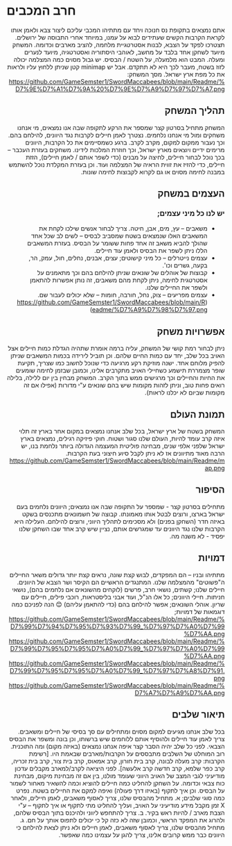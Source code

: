# חרב המכבים
<div dir = "rtl">

אתם נמצאים בתקופת נס חנוכה ויחד עם מתתיהו המכבי עליכם ליצור צבא ולאמן אותו לקראת הקרבות הקשים שעתידים לבוא על עמנו, במיוחד אחרי התבוסה של ירושלים. תצטרכו לפקד על הצבא, לבנות אסטרטגיית מלחמה, להציב מארבים וכדומה.
המשחק מיועד לשחקן אחד בלבד על מחשב, לאוהבי היסתוריה ואסטרטגיה, מיועד לנערים ומעלה.
המבט הוא מלמעלה, על השטח / הבסיס. יש גבול מסוים כמה המצלמה יכולה לזוז בשטח, מעבר לכך היא לא תתקדם. אבל יש minimap קטן שניתן ללחוץ עליו ולראות את כל מפת ארץ ישראל.
מסך המשחק:
https://github.com/GameSemster1/SwordMaccabees/blob/main/Readme/%D7%9E%D7%A1%D7%9A%20%D7%9E%D7%A9%D7%97%D7%A7.png

## תהליך המשחק 
המשחק מתחיל בסרטון קצר שמספר את הרקע לתקופה שבה אנו נמצאים, מי אנחנו משחקים ומול מי אנחנו נלחמים.
נצטרך לאמן חיילים לקרבות נגד היוונים, להילחם בהם. וכך נעבור ממקום למקום, מקרב לקרב.
ברגע כשמסיימים את כל הקרבות, היוונים מרימים ידיים ויוצאים מארץ ישראל, וכך חוזרת המלכות לידינו.
משחקים בעזרת העכבר – בכך נוכל לבחור חיילים, לחיצה על מבנים (כדי לשפר אותם / לאמן חיילים), הזזת חיילים, כדי להזיז את זווית הראיה של המצלמה ועוד. וכן בעזרת המקלדת נוכל להשתמש במבנה לחימה מסוים או גם לקרוא לקבוצות לחימה שונות.
## העצמים במשחק
### יש לנו כל מיני עצמים;
- משאבים – עץ, מים, אבן, חיטה. צריך לבחור אנשים שילכו לקחת את המשאבים האלו שנמצאים בשטח שמסביב לבסיס – לשים לב שכל אחד שהולך להביא משאב זה אחד פחות ששומר על הבסיס. בעזרת המשאבים הללו ניתן לשפר את הבסיס ולאמן עוד חיילים.
- עצמים נייטרלים – כל מיני קישוטים; עצים, אבנים, נחלים, חול, עמק, הר, בקעה, גשרים וכו'.
- קבוצות של אוהלים של שונאים שניתן להילחם בהם וכך מתאמנים על אסטרטגית לחימה, ניתן לקחת מהם משאבים, זה נותן אפשרות  להתאמן ולשפר את החיילים שלנו.
- עצמים מפריעים – צוק, נחל, חורבה, חומות – שלא יכולים לעבור שם.
(https://github.com/GameSemster1/SwordMaccabees/blob/main/Readme/%D7%A9%D7%98%D7%97.png)
## אפשרויות משחק
ניתן לבחור רמת קושי של המשחק, עליה ברמה אומרת שתהיה הגדלת כמות חיילים אצל האויב בכל שלב, יחד עם כמות החיים שלהם. וכן תוביל לירידה בכמות המשאבים שניתן להפיק מלוחם אחד.
ישנה מוזיקת רקע מרגיעה כדי שנוכל לחשוב כמו שצריך, תקיעת שופר מצמררת תישמע כשחיילי האויב מתקרבים אלינו, וכמובן שבזמן לחימה שומעים את החיות והחיילים וכך מרגישים ממש בתוך הקרב.
המשחק מבחין בין יום ללילה, בלילה רואים פחות טוב, וניתן לזהות מקומות שיש בהם שונאים ע"י מדורות (אפילו אם זה מקומות שביום לא יכלנו לראות).

## תמונת העולם
המשחק בשטח של ארץ ישראל, בכל שלב אנחנו נמצאים במקום אחר בארץ זה תלוי איזה קרב עומד להיות, העולם שלנו סגור ושטוח.
חוקי פיזיקה רגילים, נמצאים בארץ ישראל שלפני אלפי שנים, מבחינה פוליטית המעצמה הגדולה ביותר נלחמת בנו, יש הרבה מאוד מתיוונים אז לא ניתן לקבל סיוע חיצוני בעת הקרבות.
https://github.com/GameSemster1/SwordMaccabees/blob/main/Readme/map.png

## הסיפור
מתחילים בסרטון קצר - שמספר על התקופה שבה אנו נמצאים; היוונים נלחמים בעם ישראל בארצו, ורוצים לבטל אותו מאמונתו. קבוצה של חשמונאים מתכנסים בשקט באיזה חדר (השחקן בפנים) ולא מסכימים לתהליך היווני, ורוצים להילחם.
העלילה היא הקרבות שלנו נגד היוונים עד שמגרשים אותם, נציין שיש קרב אחד שבו השחקן שלנו יפסיד - לא משנה מה.
 
## דמויות
מתתיהו ובניו – הם המפקדים, לבוש קצת שונה, נראים קצת יותר גדולים משאר החיילים ה"פשוטים" מהמצלמה שלנו. המתנגדים הראשיים הם הקיסר ושר הצבא של היוונים.
חיילים שלנו; קשתים, נושאי חרב, פרשים (לוקחים מהשונאים אם נלחמים בהם), נושאי חניתות. חיילי היוונים; כל אלו הנ"ל, ועוד אבני בליסטראות, רוכבי פילים, חיילים עם שריון.
אוהלי השונאים; אפשר להילחם בהם (כדי להתאמן עליהם) 😊
הנה לפניכם כמה דוגמאות של דמויות;
https://github.com/GameSemster1/SwordMaccabees/blob/main/Readme/%D7%99%D7%94%D7%95%D7%93%D7%99_%D7%97%D7%A0%D7%99%D7%AA.png
https://github.com/GameSemster1/SwordMaccabees/blob/main/Readme/%D7%99%D7%95%D7%95%D7%A0%D7%99_%D7%97%D7%A0%D7%99%D7%AA.png
https://github.com/GameSemster1/SwordMaccabees/blob/main/Readme/%D7%99%D7%95%D7%95%D7%A0%D7%99_%D7%97%D7%A8%D7%91.png
https://github.com/GameSemster1/SwordMaccabees/blob/main/Readme/%D7%A7%D7%A9%D7%AA.png

## תיאור שלבים
בכל שלב אנחנו מגיעים למקום מסוים ומתחילים עם סך בסיסי של חיילים ומשאבים. צריך לאמן עוד חיילים ולהוסיף אותם ללוחמים שיש ברשותו, וכן בונה ומשפר את הבסיס הצבאי. לפני כל שלב יהיה הסבר קצר איפה אנחנו נמצאים (באיזה מקום) ומה התוכנית.
רוב המוחלט של השלבים מתבססים על הקרבות/מארבים שבאמת היו. [רשימת הקרבות: קרב מעלה לבונה, קרב בית חורון, קרב אמאוס, קרב בית צור, קרב בית זכריה, קרב כפר שלמא, קרב חדשה קרב אלעשה]. לפני היציאה לקרב/למארב מקבלים עדכון מודיעיני לגבי המצב של האויב היווני שעומד מולנו, בין אם זה מבחינת מיקום, מבחינת כוח צבאי וכדומה. על השחקן להחליט כמה חיילים להוציא וכמה להשאיר מאחור לשמור על הבסיס. וכן איך לתקוף (באיזו דרך פעולה) ואיפה למקם את החיילים בשטח.
נפרט כמה סוגי שלבים;
א.	מתחיל מהבסיס שלנו, צריך לאסוף משאבים, לאמן חיילים, ולאחר X זמן מקבל מידע מודיעיני על האויב, ועליך להחליט מתי לתקוף או איך לתקוף – ע"י הצבת מארב / להיות ראש בקיר.
ב.	צריך להתחפש ליווני ולהיכנס בתוך הבסיס שלהם, ולהרוג את המפקד הראשי, וכמובן שזה לא כזה קל כי יכולים לתפוס אותך על חם.
ג.	מתחיל מהבסיס שלנו, צריך לאסוף משאבים, לאמן חיילים ולא ניתן לצאת להילחם כי היוונים כבר ממש קרובים אלינו, צריך להגן על עצמינו כמה שאפשר.

</div> 
